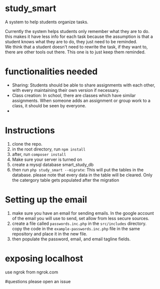 # study_smart
A system to help students organize tasks.

Currently the system helps students only remember what they are to do. this makes it have less info for each task because the assumption is that a student knows what they are to do, they just need to be reminded.  
We think that a student doesn't need to rewrite the task, if they want to, there are other tools out there. This one is to just keep them reminded. 

# functionalities needed
- Sharing: Students should be able to share assignments with each other, with every maintaining their own version if necessary.
- Class creation: In school, there are classes which have similar assignments. When someone adds an assignment or group work to a class, it should be seen by everyone. 
- 

# Instructions
1. clone the repo.
2. in the root directory, run `npm install`
3. after, run `composer install`
4. Make sure your server is turned on
5. create a mysql database smart_study_db
6. then run `php study_smart --migrate`: This will put the tables in the database. please note that every data in the table will be cleared. Only the catergory table gets populated after the migration 

# Setting up the email 
1. make sure you have an email for sending emails. In the google account of the email you will use to send, set allow from less secure sources.
2. create a file called `passwords.inc.php` in the `src/includes` directory. copy the code in the `example-passwords.inc.php` file in the same repository and place it in the new file.
3. then populate the password, email, and email tagline fields.

# exposing localhost
use ngrok from ngrok.com

#questions
please open an issue
